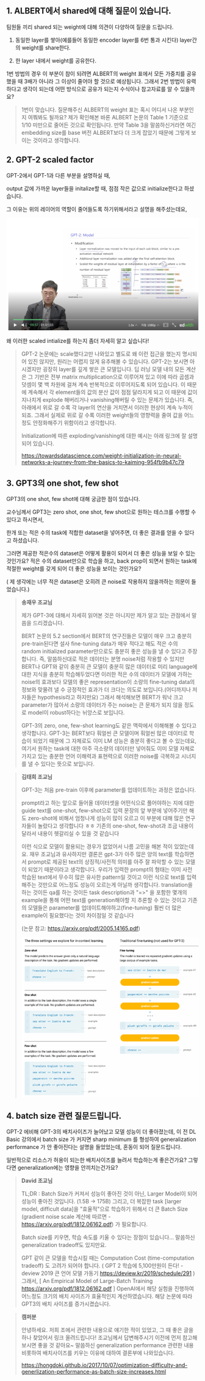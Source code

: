 ## 1. ALBERT에서 shared에 대해 질문이 있습니다.

팀원들 끼리 shared 되는 weight에 대해 의견이 다양하여 질문을 드립니다.

1. 동일한 layer를 쌓아(예를들어 동일한 encoder layer를 6번 통과 시킨다) layer간의 weight를 share한다. 

2. 한 layer 내에서 weight를 공유한다. 

1번 방법의 경우 이 부분이 참이 되려면 ALBERT의 weight 표에서 모든 가중치를 공유했을 때 3배가 아니라 그 이상이 줄어야 할 것으로 예상됩니다. 그래서 2번 방법이 유력하다고 생각이 되는데 어떤 방식으로 공유가 되는지 수식이나 참고자료를 알 수 있을까요?

 

> 1번이 맞습니다. 질문해주신 ALBERT의 weight 표는 혹시 어디서 나온 부분인지 여쭤봐도 될까요? 제가 확인해본 바론 ALBERT 논문의 Table 1 기준으로 1/10 미만으로 줄어든 것으로 확인됩니다. 만약 Table 3을 말씀하신거라면 여긴 embedding size를 base 버전 ALBERT보다 더 크게 잡았기 때문에 그렇게 보이는 것이라고 생각합니다.





## 2. GPT-2 scaled factor

GPT-2에서 GPT-1과 다른 부분을 설명하실 때,

output 값에 가까운 layer들을 initalize할 때, 점점 작은 값으로 initialize한다고 하셨습니다.

그 이유는 위의 레이어의 역할이 줄어들도록 하기위해서라고 설명을 해주셨는데요,

<img src="(10강) Advanced Self-supervised Pre-training Models.assets/_2021-02-22__12.04.06.png" alt="img" style="zoom: 50%;" />



왜 이러한 scaled intialize를 하는지 좀더 자세히 알고 싶습니다!



>GPT-2 논문에는 scale했다고만 나와있고 별도로 왜 이런 접근을 했는지 명시되어 있진 않지만, 원리는 어렵지 않게 유추해볼 수 있습니다. GPT-2는 보시면 아시겠지만 굉장히 layer를 깊게 쌓은 큰 모델입니다. 딥 러닝 모델 내의 모든 계산은 그 기반은 전부 matrix multiplication으로 이루어져 있고 이에 따라 곱셈과 덧셈이 몇 백 차원에 걸쳐 계속 반복적으로 이루어지도록 되어 있습니다. 이 때문에 계속해서 각 element들의 값의 분산 값이 점점 달라지게 되고 이 때문에 값이 지나치게 explode 해버리거나 vanishing해버릴 수 있는 문제가 있습니다. 즉, 아래에서 위로 갈 수록 각 layer의 연산을 거치면서 이러한 현상이 계속 누적이 되죠. 그래서 실제로 위로 갈 수록 이러한 weight들의 영향력을 줄여 값을 어느정도 안정화해주기 위함이라고 생각합니다.
>
> 
>
>Initialization에 따른 exploding/vanishing에 대한 예시는 아래 링크에 잘 설명되어 있습니다.
>
>https://towardsdatascience.com/weight-initialization-in-neural-networks-a-journey-from-the-basics-to-kaiming-954fb9b47c79





## 3. GPT3의 one shot, few shot

GPT3의 one shot, few shot에 대해 궁금한 점이 있습니다.

교수님께서 GPT3는 zero shot, one shot, few shot으로 원하는 테스크를 수행할 수 있다고 하시면서,

한개 또는 적은 수의 task에 적합한 dataset을 넣어주면, 더 좋은 결과를 얻을 수 있다고 하셨습니다.



그러면 제공한 적은수의 dataset은 어떻게 활용이 되어서 더 좋은 성능을 보일 수 있는 것인가요? 적은 수의 dataset만으로 학습을 하고, back prop이 되면서 원하는 task에 적절한 weight를 갖게 되어 더 좋은 성능을 보이는 것인가요?

( 제 생각에는 너무 적은 dataset은 오히려 큰 noise로 작용하지 않을까하는 의문이 들었습니다.)



> **송재우 조교님**
>
> 제가 GPT-3에 대해서 자세히 읽어본 것은 아니지만 제가 알고 있는 관점에서 말씀을 드리겠습니다.
>
>  
>
> BERT 논문의 5.2 section에서 BERT의 연구진들은 모델이 매우 크고 충분히 pre-train된다면 설사 fine-tuning data가 매우 적다고 해도 적은 수의 random initialized parameter만으로도 충분히 좋은 성능을 낼 수 있다고 주장합니다. 즉, 말씀하신대로 적은 데이터는 분명 noise처럼 작용할 수 있지만 BERT나 GPT와 같이 충분히 큰 모델이 충분히 많은 데이터로 미리 language에 대한 지식을 충분히 학습해두었다면 이러한 적은 수의 데이터가 모델에 가하는 noise의 효과보다 모델의 좋은 representation이 소량의 fine-tuning data의 정보와 맞물려 낼 수 긍정적인 효과가 더 크다는 의도로 보입니다.(어디까지나 저자들은 hypothesis라고 하지만요) 그래서 해석해보면 BERT가 워낙 크고 parameter가 많아서 소량의 데이터가 주는 noise는 큰 문제가 되지 않을 정도로 model이 robust하다는 뉘앙스로 보입니다.
>
>  
>
> GPT-3의 zero, one, few-shot learning도 같은 맥락에서 이해해볼 수 있다고 생각합니다. GPT-3는 BERT보다 훠얼씬 큰 모델이며 훠얼씬 많은 데이터로 학습이 되었기 때문에 그 자체로도 이미 LM 성능은 충분히 좋다고 볼 수 있는데요, 여기서 원하는 task에 대한 아주 극소량의 데이터만 넣어줘도 이미 모델 자체로 가지고 있는 충분한 언어 이해력과 표현력으로 이러한 noise를 극복하고 시너지를 낼 수 있다는 뜻으로 보입니다.



> **김태희 조교님**
>
> GPT-3는 처음 pre-train 이후에 parameter를 업데이트하는 과정은 없습니다.
>
> prompt라고 하는 앞으로 들어올 데이터셋을 어떤식으로 풀어야하는 지에 대한 guide text를 one-shot, few-shot으로 입력 문장의 앞 부분에 넣어주기만 해도 zero-shot에 비해서 엄청나게 성능이 많이 오르고 이 부분에 대해 많은 연구자들이 놀랐다고 생각합니다 ㅎㅎ 기존의 one-shot, few-shot과 조금 내용이 달라서 내용이 헷갈리실 수 있을 것 같습니다
>
> 이런 식으로 모델이 활용되는 경우가 없었어서 나름 고민을 해본 적이 있었는데요. 재우 조교님과 유사하지만 결론은 gpt-3가 아주 많은 양의 text를 학습하면서 prompt로 제공된 text의 상징적/사전적 의미를 아주 잘 파악할 수 있는 모델이 되었기 때문이라고 생각합니다.
> 우리가 입력한 prompt의 형태는 이미 사전 학습된 text에서 무수히 많은 유사한 pattern일 것이고 이런 식으로 text를 입력해주는 것만으로 어느정도 성능이 오르는게 아닐까 생각합니다. translation을 하는 것이든 qa를 하는 것이든 task description과 "=>" 을 포함한 몇개의 example을 통해 어떤 text를 generation해야할 지 추론할 수 있는 것이고 기존의 모델들은 parameter를 업데이트해야하고(fine-tuning) 훨씬 더 많은 example이 필요했다는 것이 차이점일 것 같습니다
>
> (논문 참고: https://arxiv.org/pdf/2005.14165.pdf) 
>
> 
>
> <img src="(10강) Advanced Self-supervised Pre-training Models.assets/mceclip0.png" alt="img"  />





## 4. batch size 관련 질문드립니다.

GPT-2 에비해 GPT-3의 배치사이즈가 늘어났고 모델 성능이 더 좋아졌는데, 이 전 DL Basic 강의에서 batch size 가 커지면 sharp minimum 를 형성하여 generalization performance 가 안 좋아진다는 설명을 들었었는데, 혼동이 되어 질문드립니다.



일반적으로 리소스가 허용이 되는한 배치사이즈를 늘려서 학습하는게 좋은건가요? 그렇다면 generalization에는 영향을 안끼치는건가요?



> **David 조교님**
>
> TL;DR : Batch Size가 커져서 성능이 좋아진 것이 아닌, Larger Model이 되어 성능이 좋아진 것입니다. (1.5B -> 175B) 그리고, 더 복잡한 task [larger model, difficult data]을 "효율적"으로 학습하기 위해서 더 큰 Batch Size (gradient noise scale 계산에 따르면 - https://arxiv.org/pdf/1812.06162.pdf) 가 필요합니다.
>
>  
>
> Batch size를 키우면, 학습 속도를 키울 수 있다는 장점이 있습니다... 말씀하신 generalization tradeoff도 있지만요.
>
> GPT 같이 큰 모델을 학습시킬 때는 Computation Cost (time-computation tradeoff) 도 고려가 되어야 합니다. ( GPT 2 학습에 5,100만원이 든다! - deview 2019 큰 언어 모델 가동기 https://deview.kr/2019/schedule/291 ) 그래서, [ An Empirical Model of Large-Batch Training https://arxiv.org/pdf/1812.06162.pdf ] OpenAI에서 해당 실험을 진행하여 어느정도 크기의 배치 사이즈가 효율적인지 계산하였습니다. 해당 논문에 따라 GPT3의 배치 사이즈를 증가시켰습니다.



> **캠퍼분**
>
> 안녕하세요. 저희 조에서 관련한 내용으로 얘기한 적이 있었고, 그 때 좋은 글을 하나 찾았어서 링크 올려드립니다! 조교님께서 답변해주시기 이전에 먼저 참고해보시면 좋을 것 같아요~ 말씀하신 generalization performance 관련한 내용 비롯하여 배치사이즈를 키우는 이유에 대하여 결론부에 나와있습니다.
>
> https://hongdoki.github.io/2017/10/07/optimization-difficulty-and-generlization-performance-as-batch-size-increases.html

